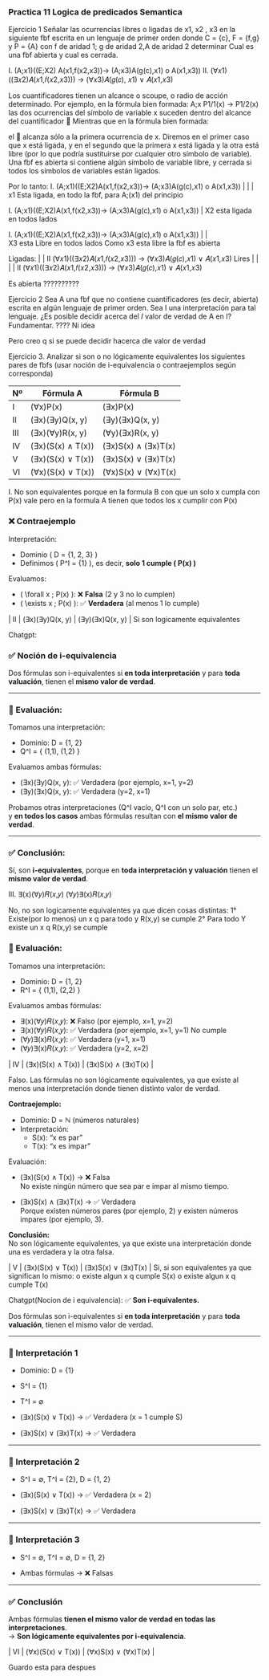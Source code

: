 ### Practica 11 Logica de predicados Semantica

Ejercicio 1 Señalar las ocurrencias libres o ligadas de x1, x2 , x3 en la siguiente fbf escrita en un lenguaje de primer orden donde C = {c}, F = {f,g} y P = {A} con f de aridad 1; g de aridad 2,A de aridad 2 determinar Cual es una fbf abierta y cual es cerrada.

I. (A;x1)((E;X2) A(x1,f(x2,x3))-> (A;x3)A(g(c),x1) o A(x1,x3))
II. (∀𝑥1)((∃𝑥2)𝐴(𝑥1,𝑓(𝑥2,𝑥3))) → (∀𝑥3)𝐴(𝑔(𝑐), 𝑥1) ∨ 𝐴(𝑥1,𝑥3)

 Los cuantificadores tienen un alcance o  scoupe, o radio de acción determinado. 
Por ejemplo, en la fórmula bien formada: 
A;x P1/1(x) -> P1/2(x)
 las dos ocurrencias del símbolo de variable x suceden dentro del alcance del cuantificador 
 Mientras que en la fórmula bien formada: 

 el  alcanza sólo a la primera ocurrencia de x. Diremos en el primer caso que x está ligada, y en el segundo que 
la primera x está ligada y la otra está libre (por lo que podría sustituirse por cualquier otro símbolo de variable). 
Una fbf es abierta si contiene algún símbolo de variable libre, y cerrada si todos los símbolos de variables están 
ligados.

Por lo tanto:
I. (A;x1)((E;X2)A(x1,f(x2,x3))-> (A;x3)A(g(c),x1) o A(x1,x3))                |                           |       |
x1 Esta ligada, en todo la fbf, para A;(x1) del principio

I. (A;x1)((E;X2)A(x1,f(x2,x3))-> (A;x3)A(g(c),x1) o A(x1,x3))                    |
X2 esta ligada en todos lados

I. (A;x1)((E;X2)A(x1,f(x2,x3))-> (A;x3)A(g(c),x1) o A(x1,x3))                      | 
 |         
X3 esta Libre en todos lados
Como x3 esta libre la fbf es abierta

Ligadas:
                 |    |
II (∀𝑥1)((∃𝑥2)𝐴(𝑥1,𝑓(𝑥2,𝑥3))) → (∀𝑥3)𝐴(𝑔(𝑐),𝑥1) ∨ 𝐴(𝑥1,𝑥3)
Lires                    |                   |       |  |
II (∀𝑥1)((∃𝑥2)𝐴(𝑥1,𝑓(𝑥2,𝑥3))) → (∀𝑥3)𝐴(𝑔(𝑐),𝑥1) ∨ 𝐴(𝑥1,𝑥3)

Es abierta              ??????????


Ejercicio 2 Sea A una fbf que no contiene cuantificadores (es decir, abierta) escrita en algún lenguaje de primer orden. Sea I una interpretación para tal lenguaje. ¿Es posible decidir acerca del 𝐼
valor de verdad de A en I? Fundamentar. ???? Ni idea

Pero creo q si se puede decidir hacerca dle valor de verdad


Ejercicio 3. Analizar si son o no lógicamente equivalentes los siguientes pares de fbfs (usar noción 
de i-equivalencia o contraejemplos según corresponda)

| Nº  | Fórmula A                     | Fórmula B                     |
|-----|-------------------------------|-------------------------------|
| I   | (∀x)P(x)                      | (∃x)P(x)                      |
| II  | (∃x)(∃y)Q(x, y)               | (∃y)(∃x)Q(x, y)               |
| III | (∃x)(∀y)R(x, y)               | (∀y)(∃x)R(x, y)               |
| IV  | (∃x)(S(x) ∧ T(x))             | (∃x)S(x) ∧ (∃x)T(x)           |
| V   | (∃x)(S(x) ∨ T(x))             | (∃x)S(x) ∨ (∃x)T(x)           |
| VI  | (∀x)(S(x) ∨ T(x))             | (∀x)S(x) ∨ (∀x)T(x)           |

I. No son equivalentes porque en la formula B con que un solo x cumpla con P(x) vale pero en la formula A tienen que todos los x cumplir con P(x)

### ❌ Contraejemplo

Interpretación:

- Dominio \( D = \{1, 2, 3\} \)
- Definimos \( P^I = \{1\} \), es decir, **solo 1 cumple \( P(x) \)**

Evaluamos:

- \( \forall x \; P(x) \): ❌ **Falsa** (2 y 3 no lo cumplen)
- \( \exists x \; P(x) \): ✅ **Verdadera** (al menos 1 lo cumple)


| II  | (∃x)(∃y)Q(x, y)               | (∃y)(∃x)Q(x, y)               |
Si son logicamente equivalentes 

Chatgpt:
### ✅ Noción de i-equivalencia

Dos fórmulas son i-equivalentes si **en toda interpretación** y para **toda valuación**, tienen el **mismo valor de verdad**.

---

### 🧪 Evaluación:

Tomamos una interpretación:

- Dominio: D = {1, 2}  
- Q^I = { (1,1), (1,2) }

Evaluamos ambas fórmulas:

- (∃x)(∃y)Q(x, y): ✅ Verdadera (por ejemplo, x=1, y=2)  
- (∃y)(∃x)Q(x, y): ✅ Verdadera (y=2, x=1)

Probamos otras interpretaciones (Q^I vacío, Q^I con un solo par, etc.)  
y **en todos los casos** ambas fórmulas resultan con **el mismo valor de verdad**.

---

### ✅ Conclusión:

Sí, son **i-equivalentes**, porque en **toda interpretación y valuación** tienen el **mismo valor de verdad**.

III.   ∃(x)(∀𝑦)𝑅(𝑥,𝑦)   (∀𝑦)∃(x)𝑅(𝑥,𝑦)

No, no son logicamente equivalentes ya que dicen cosas distintas:
1° Existe(por lo menos) un x q para todo y R(x,y) se cumple
2° Para todo Y existe un x q R(x,y) se cumple



### 🧪 Evaluación:

Tomamos una interpretación:

- Dominio: D = {1, 2}  
- R^I = { (1,1), (2,2) }

Evaluamos ambas fórmulas:

- ∃(x)(∀𝑦)𝑅(𝑥,𝑦): ❌ Falso (por ejemplo, x=1, y=2)  
- ∃(x)(∀𝑦)𝑅(𝑥,𝑦): ✅ Verdadera (por ejemplo, x=1, y=1)   No cumple
- (∀𝑦)∃(x)𝑅(𝑥,𝑦): ✅ Verdadera (y=1, x=1)
- (∀𝑦)∃(x)𝑅(𝑥,𝑦): ✅ Verdadera (y=2, x=2)
  


| IV  | (∃x)(S(x) ∧ T(x))             | (∃x)S(x) ∧ (∃x)T(x)            |

Falso. Las fórmulas no son lógicamente equivalentes, ya que existe al menos una interpretación donde tienen distinto valor de verdad.

**Contraejemplo:**

- Dominio: D = ℕ (números naturales)  
- Interpretación:  
  - S(x): “x es par”  
  - T(x): “x es impar”

Evaluación:

- (∃x)(S(x) ∧ T(x)) → ❌ Falsa  
  No existe ningún número que sea par e impar al mismo tiempo.

- (∃x)S(x) ∧ (∃x)T(x) → ✅ Verdadera  
  Porque existen números pares (por ejemplo, 2) y existen números impares (por ejemplo, 3).

**Conclusión:**  
No son lógicamente equivalentes, ya que existe una interpretación donde una es verdadera y la otra falsa.


| V   | (∃x)(S(x) ∨ T(x))             | (∃x)S(x) ∨ (∃x)T(x)           |
Si, si son equivalentes ya que significan lo mismo:
o existe algun x q cumple S(x)
o existe algun x q cumple T(x)

Chatgpt(Nocion de i equivalencia):
✅ **Son i-equivalentes.**

Dos fórmulas son i-equivalentes si **en toda interpretación** y para **toda valuación**,  tienen el mismo valor de verdad.

---

### 🧪 Interpretación 1

- Dominio: D = {1}
- S^I = {1}
- T^I = ∅

- (∃x)(S(x) ∨ T(x)) → ✅ Verdadera (x = 1 cumple S)
- (∃x)S(x) ∨ (∃x)T(x) → ✅ Verdadera

---

### 🧪 Interpretación 2

- S^I = ∅, T^I = {2}, D = {1, 2}

- (∃x)(S(x) ∨ T(x)) → ✅ Verdadera (x = 2)
- (∃x)S(x) ∨ (∃x)T(x) → ✅ Verdadera

---

### 🧪 Interpretación 3

- S^I = ∅, T^I = ∅, D = {1, 2}

- Ambas fórmulas → ❌ Falsas

---

### ✅ Conclusión

Ambas fórmulas **tienen el mismo valor de verdad en todas las interpretaciones**.  
→ **Son lógicamente equivalentes por i-equivalencia**.



| VI  | (∀x)(S(x) ∨ T(x))             | (∀x)S(x) ∨ (∀x)T(x)           |

Guardo esta para despues